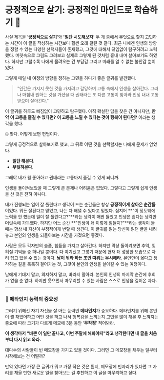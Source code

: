 # **긍정적으로 살기: 긍정적인 마인드로 학습하기 🌟**

사실 제목을 ’**긍정적으로 살기**'와 **'일단 시도해보자'** 두 개 중에서 무엇으로 할지 고민하는 시간이 이 글을 작성하는 시간보다 훨씬 오래 걸린 것 같다. 최근 나에겐 인생의 방향을 정할 수 있는 다양한 선택지들이 존재했고, 그것에 대해서 끊임없이 탐구하려고 노력했다. 머릿속으로 그림도 그려보고 실제로 그렇게 된 것처럼 흉내 내며 살아보기도 하였다. 하지만 그럴수록 나에게 몰려오는 건 부담감 그리고 미래를 알 수 없는 불안감 뿐이었다.

그렇게 매일 내 여정의 방향을 정하는 고민을 하다가 좋은 글귀를 발견했다.

> "인간은 가지지 못한 것을 가지려고 갈망하며 고통 속에서 인생을 살아간다. 그러나 마침내 원하는 것을 가졌을 때 권태라는 또 다른 고통이 찾아와 인생 내내 고통받으며 살아간다."
> 

이 글귀를 하루도 빠짐없이 고민하고 탐구했다. 아직 확실한 답을 찾은 건 아니지만, **만약 이 고통을 즐길 수 있다면?** **이 고통을 느낄 수 있다는 것이 행복이 된다면?** 이라는 생각을 했다.

<aside>
🤐 맞다. 어떻게 보면 편법이다.

</aside>

그렇게 긍정적으로 살아보기로 했고, 그 뒤로 어떤 것을 선택할지는 나에게 문제가 없었다.

- **일단 해본다.**
- **부딪혀본다.**

그래야 내가 뭘 좋아하고 권태라는 고통마저 즐길 수 있게 되니까.

인생을 돌이켜보았을 때 그렇게 큰 문제나 어려움은 없었다. 그렇다고 그렇게 쉽게 인생을 산 것은 전혀 아니다.

내가 진행되는 일이 잘 풀린다고 생각이 드는 순간들은 항상 **긍정적이게 살아온 순간들**이었다. 뭐든 잘된다고 믿었고, 나는 다 해낼 수 있다고 믿었다. 심지어 **"이 정도밖에 노력을 안 했는데 일이 잘 풀린다고?"**라는 생각이 매번 들었고 인생은 쉽다는 생각만 머릿속에 가득했다. 하지만 어느 순간 **"인생이 왜 이렇게 힘들지?"**라는 생각이 들 때는 항상 내 자신이 부정적이게 변할 때 생긴다. 이 글귀를 읽는 당신이 읽던 글을 내려놓고 본인의 인생을 되돌아보는 시간을 가졌으면 좋겠다.

사람은 모두 각자만의 슬픔, 힘듦을 가지고 살아간다. 하지만 막상 돌이켜보면 추억, 잊혀질 기억들 중 하나일 뿐이다. 다 이겨냈고 그렇기 때문에 현재 더 성장한 모습으로 자리 잡고 있을 수 있는 것이다. **남이 뭐라 하든 조언 따위는 무시해라.** 본인만이 옳다고 생각하는 길을 묵묵히 걸어가는 것, 그것이 본인의 인생을 살아갈 수 있는 여정이다.

남에게 기대지 말고, 의지하지 말고, 바라지 말아라. 본인의 인생의 마지막 순간에 후회가 없을 순 없다. 하지만 웃으면서 마무리할 수 있는 사람은 스스로 인생을 걸어온 자다.

---

### **🎯 메타인지 능력의 중요성**

그러기 위해선 자기 자신을 잘 아는 능력인 **메타인지**가 중요하다. 메타인지를 위해 본인이 뭘 재밌어하고 어떤 것을 하고 나서 행복감을 느끼는지 고민을 많이 해본 후 느껴지는 중요에 따라 크기가 다르게 메모에 3분 동안 ‘**무작정**’ 적어봐라.

**이 생각마저 "바쁜 이 일만 끝나고, 이번 주말에 해봐야지"라고 생각한다면 내 글을 처음부터 다시 읽고 와라.**

대다수의 사람들이 빈 메모장을 가지고 있을 것이다. 그러면 그 메모장을 채우는 일부터 시작해보는 건 어떨까?

만약 있다면 가장 큰 글귀가 뭐고 가장 작은 것은 뭔지, 메모장에 빈자리가 있다면 그 자리를 채울 만한 새로운 일을 찾아보는 걸 추천하고 이 글을 마무리하고 싶다.
